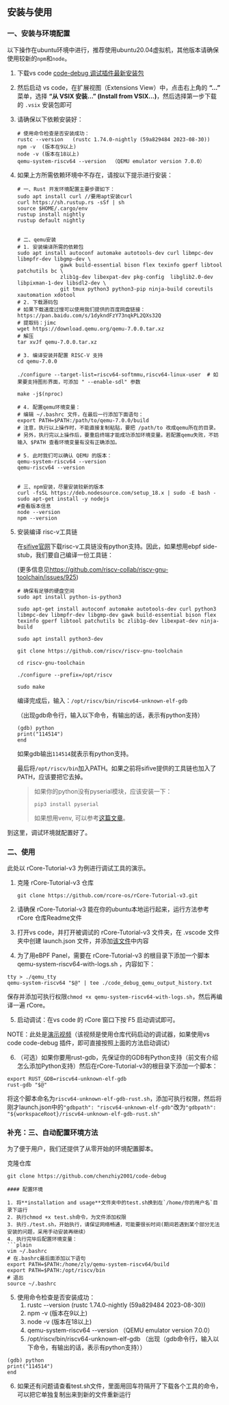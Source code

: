 ## 安装与使用

### 一、安装与环境配置

以下操作在ubuntu环境中进行，推荐使用ubuntu20.04虚拟机，其他版本请确保使用较新的`npm`和`node`。

1. 下载vs code [code-debug 调试插件最新安装包](https://github.com/chenzhiy2001/code-debug/releases)

2. 然后启动 vs code，在扩展视图（Extensions View）中，点击右上角的 **“...”** 菜单，选择 **“从 VSIX 安装...” (Install from VSIX...)**，然后选择第一步下载的 `.vsix` 安装包即可

3. 请确保以下依赖安装好：

	```shell
	# 使用命令检查是否安装成功：
	rustc --version   (rustc 1.74.0-nightly (59a829484 2023-08-30))
	npm -v  (版本在9以上)
	node -v (版本在18以上)
	qemu-system-riscv64 --version  （QEMU emulator version 7.0.0）
	```

4. 如果上方所需依赖环境中不存在，请按以下提示进行安装：

	```shell
	# 一、Rust 开发环境配置主要步骤如下：
	sudo apt install curl //要用apt安装curl
	curl https://sh.rustup.rs -sSf | sh
	source $HOME/.cargo/env
	rustup install nightly
	rustup default nightly
	
	
	# 二、qemu安装
	# 1. 安装编译所需的依赖包
	sudo apt install autoconf automake autotools-dev curl libmpc-dev libmpfr-dev libgmp-dev \
	              gawk build-essential bison flex texinfo gperf libtool patchutils bc \
	              zlib1g-dev libexpat-dev pkg-config  libglib2.0-dev libpixman-1-dev libsdl2-dev \
	              git tmux python3 python3-pip ninja-build coreutils xautomation xdotool
	# 2. 下载源码包
	# 如果下载速度过慢可以使用我们提供的百度网盘链接：https://pan.baidu.com/s/1dykndFzY73nqkPL2QXs32Q
	# 提取码：jimc
	wget https://download.qemu.org/qemu-7.0.0.tar.xz
	# 解压
	tar xvJf qemu-7.0.0.tar.xz
	
	# 3. 编译安装并配置 RISC-V 支持
	cd qemu-7.0.0
	
	./configure --target-list=riscv64-softmmu,riscv64-linux-user  # 如果要支持图形界面，可添加 " --enable-sdl" 参数
	
	make -j$(nproc)
	
	# 4. 配置qemu环境变量：
	# 编辑 ~/.bashrc 文件，在最后一行添加下面语句：
	export PATH=$PATH:/path/to/qemu-7.0.0/build
	# 注意，执行以上操作时，不能直接复制粘贴，要把 /path/to 改成qemu所在的目录。
	# 另外，执行完以上操作后，要重启终端才能成功添加环境变量。若配置qemu失败，不妨输入 $PATH 查看环境变量有没有正确添加。
	
	# 5. 此时我们可以确认 QEMU 的版本：
	qemu-system-riscv64 --version
	qemu-riscv64 --version
	
	
	# 三、npm安装，尽量安装较新的版本
	curl -fsSL https://deb.nodesource.com/setup_18.x | sudo -E bash -
	sudo apt-get install -y nodejs
	#查看版本信息
	node --version
	npm --version
	```

5. 安装编译 risc-v工具链 

	在[sifive官网](https://www.sifive.com/software)下载risc-v工具链没有python支持。因此，如果想用ebpf side-stub，我们要自己编译一份工具链：

	(更多信息见<https://github.com/riscv-collab/riscv-gnu-toolchain/issues/925>)

	```shell
	# 确保有足够的硬盘空间
	sudo apt install python-is-python3
	
	sudo apt-get install autoconf automake autotools-dev curl python3 libmpc-dev libmpfr-dev libgmp-dev gawk build-essential bison flex texinfo gperf libtool patchutils bc zlib1g-dev libexpat-dev ninja-build
	
	sudo apt install python3-dev
	
	git clone https://github.com/riscv/riscv-gnu-toolchain
	
	cd riscv-gnu-toolchain
	
	./configure --prefix=/opt/riscv
	
	sudo make
	```

	编译完成后，输入：`/opt/riscv/bin/riscv64-unknown-elf-gdb`

	（出现gdb命令行，输入以下命令，有输出的话，表示有python支持）

	```shell
	(gdb) python
	print("114514")
	end 
	```

	如果gdb输出`114514`就表示有python支持。

	最后将`/opt/riscv/bin`加入PATH。如果之前将sifive提供的工具链也加入了PATH，应该要把它去掉。

	> 如果你的python没有pyserial模块，应该安装一下：
	>
	> `pip3 install pyserial`
	>
	> 如果想用venv, 可以参考[这篇文章](https://interrupt.memfault.com/blog/using-pypi-packages-with-gdb)。

到这里，调试环境就配置好了。



### 二、使用

此处以 rCore-Tutorial-v3 为例进行调试工具的演示。

1. 克隆 rCore-Tutorial-v3 仓库

	```shell
	git clone https://github.com/rcore-os/rCore-Tutorial-v3.git
	```

2. 请确保 rCore-Tutorial-v3 能在你的ubuntu本地运行起来，运行方法参考 rCore 仓库Readme文件
3. 打开vs code，并打开被调试的 rCore-Tutorial-v3 文件夹，在 .vscode 文件夹中创建 launch.json 文件，并添加[该文件](https://github.com/chenzhiy2001/code-debug/blob/c102c48714221e5a38d28a54289080fff7ca0892/installation%20and%20usage/ebpf_launch.json)中内容
4. 为了用eBPF Panel，需要在 rCore-Tutorial-v3 的根目录下添加一个脚本 qemu-system-riscv64-with-logs.sh ，内容如下：

```shell
tty > ./qemu_tty
qemu-system-riscv64 "$@" | tee ./code_debug_qemu_output_history.txt
```

保存并添加可执行权限`chmod +x qemu-system-riscv64-with-logs.sh`，然后再编译一遍 rCore。

5. 启动调试：在vs code 的 rCore 窗口下按 F5 启动调试即可。

 NOTE：此处是[演示视频](https://gitlab.eduxiji.net/T202410011992734/project2210132-235708/-/blob/master/installation%20and%20usage/%E6%BC%94%E7%A4%BA%E8%A7%86%E9%A2%91.mp4)（该视频是使用仓库代码启动的调试器，如果使用vs code code-debug 插件，即可直接按照上面的方法启动调试）


6. （可选）如果你要用rust-gdb，先保证你的GDB有Python支持（前文有介绍怎么添加Python支持）然后在rCore-Tutorial-v3的根目录下添加一个脚本：

```shell
export RUST_GDB=riscv64-unknown-elf-gdb
rust-gdb "$@"
```

将这个脚本命名为`riscv64-unknown-elf-gdb-rust.sh`，添加可执行权限，然后将刚才launch.json中的`"gdbpath": "riscv64-unknown-elf-gdb"`改为`"gdbpath": "${workspaceRoot}/riscv64-unknown-elf-gdb-rust.sh"`



### 补充：三、自动配置环境方法
为了便于用户，我们还提供了从零开始的环境配置脚本。

克隆仓库
```plain
git clone https://github.com/chenzhiy2001/code-debug

#### 配置环境

1. 将**installation and usage**文件夹中的test.sh换到在`/home/你的用户名`目录下运行
2. 执行chmod +x test.sh命令，为文件添加权限
3. 执行./test.sh，开始执行，请保证网络畅通，可能要很长时间(期间若遇到某个部分无法安装的问题，采用手动安装再继续）
4. 执行完毕后配置环境变量：
```plain
vim ~/.bashrc
# 在.bashrc最后面添加以下语句
export PATH=$PATH:/home/zly/qemu-system-riscv64/build
export PATH=$PATH:/opt/riscv/bin
# 退出
source ~/.bashrc
```
5. 使用命令检查是否安装成功：
    1. rustc --version   (rustc 1.74.0-nightly (59a829484 2023-08-30))
    2. npm -v  (版本在9以上)
    3. node -v (版本在18以上)
    4. qemu-system-riscv64 --version  （QEMU emulator version 7.0.0）
    5. /opt/riscv/bin/riscv64-unknown-elf-gdb  （出现（gdb命令行，输入以下命令，有输出的话，表示有python支持））
```plain
(gdb) python
print("114514")
end 
```
6. 如果还有问题请查看test.sh文件，里面用回车符隔开了下载各个工具的命令，可以把它单独复制出来到新的文件重新运行

   
